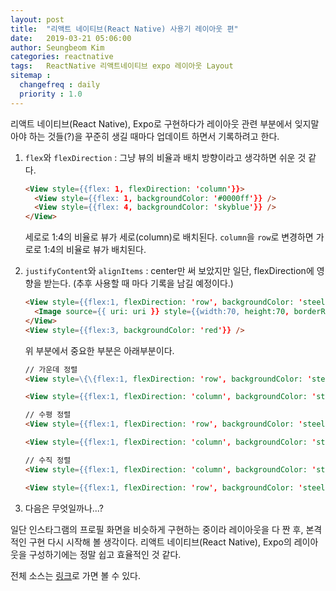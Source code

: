 ```yaml
---
layout: post
title:  "리액트 네이티브(React Native) 사용기 레이아웃 편"
date:   2019-03-21 05:06:00
author: Seungbeom Kim
categories: reactnative
tags:	ReactNative 리액트네이티브 expo 레이아웃 Layout
sitemap :
  changefreq : daily
  priority : 1.0
---
```


리액트 네이티브(React Native), Expo로 구현하다가 레이아웃 관련 부분에서 잊지말아야 하는 것들(?)을 꾸준히 생길 때마다 업데이트 하면서 기록하려고 한다.

1. `flex`와 `flexDirection` : 그냥 뷰의 비율과 배치 방향이라고 생각하면 쉬운 것 같다.

    ```HTML
    <View style={{flex: 1, flexDirection: 'column'}}>
      <View style={{flex: 1, backgroundColor: '#0000ff'}} />
      <View style={{flex: 4, backgroundColor: 'skyblue'}} />
    </View>
    ```

    세로로 1:4의 비율로 뷰가 세로(column)로 배치된다. `column`을 `row`로 변경하면 가로로 1:4의 비율로 뷰가 배치된다.

2. `justifyContent`와 `alignItems` : center만 써 보았지만 일단, flexDirection에 영향을 받는다. (추후 사용할 때 마다 기록을 남길 예정이다.)

    ```HTML
    <View style={{flex:1, flexDirection: 'row', backgroundColor: 'steelblue', justifyContent: 'center', alignItems: 'center'}}>
      <Image source={{ uri: uri }} style={{width:70, height:70, borderRadius: 35}}/>
    </View>
    <View style={{flex:3, backgroundColor: 'red'}} />
    ```

    위 부분에서 중요한 부분은 아래부분이다.

    ```HTML
    // 가운데 정렬
    <View style=\{\{flex:1, flexDirection: 'row', backgroundColor: 'steelblue', justifyContent: 'center', alignItems: 'center'\}\}>

    <View style={{flex:1, flexDirection: 'column', backgroundColor: 'steelblue', justifyContent: 'center', alignItems: 'center'}}>

    // 수평 정렬
    <View style={{flex:1, flexDirection: 'row', backgroundColor: 'steelblue', justifyContent: 'center'}}>

    <View style={{flex:1, flexDirection: 'column', backgroundColor: 'steelblue', alignItems: 'center'}}>

    // 수직 정렬
    <View style={{flex:1, flexDirection: 'column', backgroundColor: 'steelblue', justifyContent: 'center'}}>

    <View style={{flex:1, flexDirection: 'row', backgroundColor: 'steelblue', alignItems: 'center'}}>
    ```

3. 다음은 무엇일까나...?


일단 인스타그램의 프로필 화면을 비슷하게 구현하는 중이라 레이아웃을 다 짠 후, 본격적인 구현 다시 시작해 볼 생각이다. 리액트 네이티브(React Native), Expo의 레이아웃을 구성하기에는 정말 쉽고 효율적인 것 같다.

전체 소스는 [링크](https://github.com/myksb1223/ReactNative-instagram-example)로 가면 볼 수 있다.

